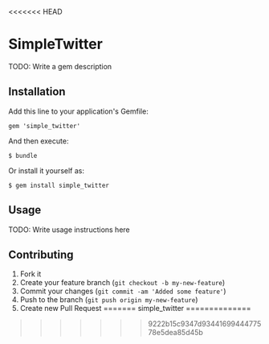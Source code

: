 <<<<<<< HEAD
# SimpleTwitter

TODO: Write a gem description

## Installation

Add this line to your application's Gemfile:

    gem 'simple_twitter'

And then execute:

    $ bundle

Or install it yourself as:

    $ gem install simple_twitter

## Usage

TODO: Write usage instructions here

## Contributing

1. Fork it
2. Create your feature branch (`git checkout -b my-new-feature`)
3. Commit your changes (`git commit -am 'Added some feature'`)
4. Push to the branch (`git push origin my-new-feature`)
5. Create new Pull Request
=======
simple_twitter
==============
>>>>>>> 9222b15c9347d9344169944477578e5dea85d45b
